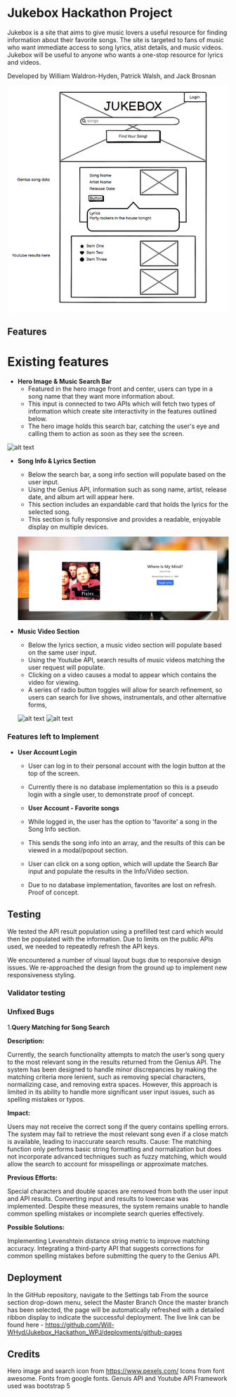 
# Jukebox Hackathon Project

Jukebox is a site that aims to give music lovers a useful resource for finding information about their favorite songs. The site is targeted to fans of music who want immediate access to song lyrics, atist details, and music videos. Jukebox will be useful to anyone who wants a one-stop resource for lyrics and videos. 

Developed by William Waldron-Hyden, Patrick Walsh, and Jack Brosnan

![Initial balsamiq wireframe](image.png)

## Features
# Existing features
- __Hero Image & Music Search Bar__
  - Featured in the hero image front and center, users can type in a song name that they want more information about. 
  - This input is connected to two APIs which will fetch two types of information which create site interactivity in the features outlined below. 
  - The hero image holds this search bar, catching the user's eye and calling them to action as soon as they see the screen. 

 ![alt text](assets/images/JUKEBOX-HERO.png)
- __Song Info & Lyrics Section__
  - Below the search bar, a song info section will populate based on the user input. 
  - Using the Genius API, information such as song name, artist, release date, and album art will appear here.
  - This section includes an expandable card that holds the lyrics for the selected song. 
  - This section is fully responsive and provides a readable, enjoyable display on multiple devices. 

  ![alt text](assets/images/JUKEBOX-SONG-CARD.png)

- __Music Video Section__
  - Below the lyrics section, a music video section will populate based on the same user input. 
  - Using the Youtube API, search results of music videos matching the user request will populate.
  - Clicking on a video causes a modal to appear which contains the video for viewing. 
  - A series of radio button toggles will allow for search refinement, so users can search for live shows, instrumentals, and other alternative forms,

  ![alt text](assets/images/JUKEBOX-FILTER-BAR.png)
  ![alt text](assets/images/JUKEBOX-VIDEO-SECTION.png)


### Features left to Implement
- __User Account Login__
  - User can log in to their personal account with the login button at the top of the screen. 
  - Currently there is no database implementation so this is a pseudo login with a single user, to demonstrate proof of concept. 

  - __User Account - Favorite songs__
  - While logged in, the user has the option to 'favorite' a song in the Song Info section. 
  - This sends the song info into an array, and the results of this can be viewed in a modal/popout section.
  - User can click on a song option, which will update the Search Bar input and populate the results in the Info/Video section.
  - Due to no database implementation, favorites are lost on refresh. Proof of concept.  

## Testing
We tested the API result population using a prefilled test card which would then be populated with the information. Due to limits on the public APIs used, we needed to repeatedly refresh the API keys. 

We encountered a number of visual layout bugs due to responsive design issues. We re-approached the design from the ground up to implement new responsiveness styling. 


### Validator testing

### Unfixed Bugs

1.__Query Matching for Song Search__

__Description:__

Currently, the search functionality attempts to match the user’s song query to the most relevant song in the results returned from the Genius API. The system has been designed to handle minor discrepancies by making the matching criteria more lenient, such as removing special characters, normalizing case, and removing extra spaces. However, this approach is limited in its ability to handle more significant user input issues, such as spelling mistakes or typos.

__Impact:__

Users may not receive the correct song if the query contains spelling errors.
The system may fail to retrieve the most relevant song even if a close match is available, leading to inaccurate search results.
Cause:
The matching function only performs basic string formatting and normalization but does not incorporate advanced techniques such as fuzzy matching, which would allow the search to account for misspellings or approximate matches.

__Previous Efforts:__

Special characters and double spaces are removed from both the user input and API results.
Converting input and results to lowercase was implemented.
Despite these measures, the system remains unable to handle common spelling mistakes or incomplete search queries effectively.

__Possible Solutions:__

Implementing Levenshtein distance string metric to improve matching accuracy.
Integrating a third-party API that suggests corrections for common spelling mistakes before submitting the query to the Genius API.

## Deployment
In the GitHub repository, navigate to the Settings tab
From the source section drop-down menu, select the Master Branch
Once the master branch has been selected, the page will be automatically refreshed with a detailed ribbon display to indicate the successful deployment.
The live link can be found here - https://github.com/Will-WHyd/Jukebox_Hackathon_WPJ/deployments/github-pages




## Credits
Hero image and search icon from https://www.pexels.com/
Icons from font awesome.
Fonts from google fonts.
Genuis API and Youtube API 
Framework used was bootstrap 5
